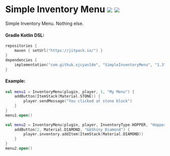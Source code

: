 # Simple Inventory Menu [![](https://jitpack.io/v/XjCyan1de/SimpleInventoryMenu.svg)](https://jitpack.io/#XjCyan1de/SimpleInventoryMenu)  [![](https://jitci.com/gh/XjCyan1de/SimpleInventoryMenu/svg)](https://jitci.com/gh/XjCyan1de/SimpleInventoryMenu)

Simple Inventory Menu. Nothing else.

#### Gradle Kotlin DSL:
```kotlin
repositories {
    maven { setUrl("https://jitpack.io/") }
}
dependencies {
    implementation("com.github.xjcyan1de", "SimpleInventoryMenu", "1.3")
}
```

#### Example:
```kotlin
val menu1 = InventoryMenu(plugin, player, 1, "My Menu") {
    addButton(ItemStack(Material.STONE)) {
        player.sendMessage("You clicked at stone block")
    }
}
menu1.open()
    
val menu2 = InventoryMenu(plugin, player, InventoryType.HOPPER, "Hopper Menu") {
    addButton(2, Material.DIAMOND, "&bShiny Diamond") {
        player.inventory.addItem(ItemStack(Material.DIAMOND))
    }
}
menu2.open()
```
